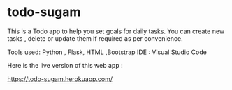 # todo-sugam

This is a Todo app to help you set goals for daily tasks. 
You can create new tasks , delete or update them if required as per convenience.

Tools used: Python , Flask, HTML ,Bootstrap 
IDE : Visual Studio Code

Here is the live version of this web app :

https://todo-sugam.herokuapp.com/
